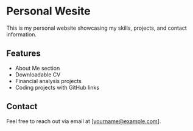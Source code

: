 # Personal  Wesite

This is my personal website showcasing my skills, projects, and contact information.

## Features
- About Me section
- Downloadable CV
- Financial analysis projects
- Coding projects with GitHub links

## Contact
Feel free to reach out via email at [yourname@example.com].